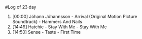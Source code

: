 #Log of 23 day

1. [00:00] Jóhann Jóhannsson - Arrival (Original Motion Picture Soundtrack) - Hammers And Nails
1. [14:49] Hatchie - Stay With Me - Stay With Me
1. [14:50] Sense - Taste - First Time
